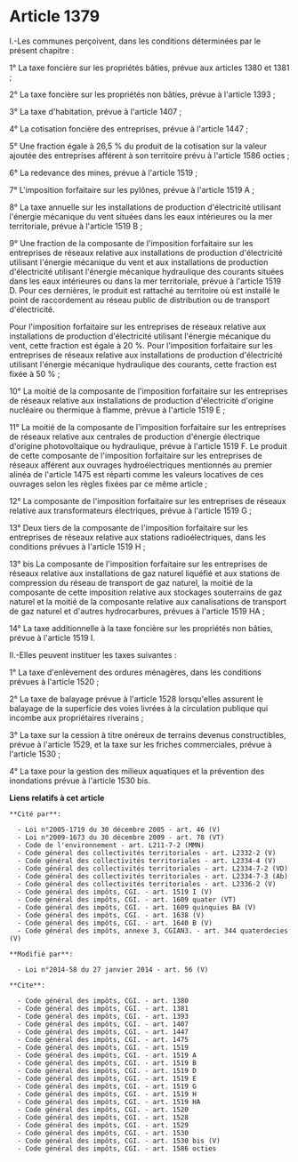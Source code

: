 # Article 1379

I.-Les communes perçoivent, dans les conditions déterminées par le présent chapitre : 

1° La taxe foncière sur les propriétés bâties, prévue aux articles 1380 et 1381 ; 

2° La taxe foncière sur les propriétés non bâties, prévue à l'article 1393 ; 

3° La taxe d'habitation, prévue à l'article 1407 ; 

4° La cotisation foncière des entreprises, prévue à l'article 1447 ; 

5° Une fraction égale à 26,5 % du produit de la cotisation sur la valeur ajoutée des entreprises afférent à son territoire
prévu à l'article 1586 octies ; 

6° La redevance des mines, prévue à l'article 1519 ; 

7° L'imposition forfaitaire sur les pylônes, prévue à l'article 1519 A ; 

8° La taxe annuelle sur les installations de production d'électricité utilisant l'énergie mécanique du vent situées dans les
eaux intérieures ou la mer territoriale, prévue à l'article 1519 B ; 

9° Une fraction de la composante de l'imposition forfaitaire sur les entreprises de réseaux relative aux installations de
production d'électricité utilisant l'énergie mécanique du vent et aux installations de production d'électricité utilisant
l'énergie mécanique hydraulique des courants situées dans les eaux intérieures ou dans la mer territoriale, prévue à
l'article 1519 D. Pour ces dernières, le produit est rattaché au territoire où est installé le point de raccordement au
réseau public de distribution ou de transport d'électricité. 

Pour l'imposition forfaitaire sur les entreprises de réseaux relative aux installations de production d'électricité utilisant
l'énergie mécanique du vent, cette fraction est égale à 20 %. Pour l'imposition forfaitaire sur les entreprises de réseaux
relative aux installations de production d'électricité utilisant l'énergie mécanique hydraulique des courants, cette fraction
est fixée à 50 % ; 

10° La moitié de la composante de l'imposition forfaitaire sur les entreprises de réseaux relative aux installations de
production d'électricité d'origine nucléaire ou thermique à flamme, prévue à l'article 1519 E ; 

11° La moitié de la composante de l'imposition forfaitaire sur les entreprises de réseaux relative aux centrales de
production d'énergie électrique d'origine photovoltaïque ou hydraulique, prévue à l'article 1519 F. Le produit de cette
composante de l'imposition forfaitaire sur les entreprises de réseaux afférent aux ouvrages hydroélectriques mentionnés au
premier alinéa de l'article 1475 est réparti comme les valeurs locatives de ces ouvrages selon les règles fixées par ce même
article ; 

12° La composante de l'imposition forfaitaire sur les entreprises de réseaux relative aux transformateurs électriques, prévue
à l'article 1519 G ; 

13° Deux tiers de la composante de l'imposition forfaitaire sur les entreprises de réseaux relative aux stations
radioélectriques, dans les conditions prévues à l'article 1519 H ; 

13° bis La composante de l'imposition forfaitaire sur les entreprises de réseaux relative aux installations de gaz naturel
liquéfié et aux stations de compression du réseau de transport de gaz naturel, la moitié de la composante de cette imposition
relative aux stockages souterrains de gaz naturel et la moitié de la composante relative aux canalisations de transport de
gaz naturel et d'autres hydrocarbures, prévues à l'article 1519 HA ; 

14° La taxe additionnelle à la taxe foncière sur les propriétés non bâties, prévue à l'article 1519 I. 

II.-Elles peuvent instituer les taxes suivantes : 

1° La taxe d'enlèvement des ordures ménagères, dans les conditions prévues à l'article 1520 ; 

2° La taxe de balayage prévue à l'article 1528 lorsqu'elles assurent le balayage de la superficie des voies livrées à la
circulation publique qui incombe aux propriétaires riverains ; 

3° La taxe sur la cession à titre onéreux de terrains devenus constructibles, prévue à l'article 1529, et la taxe sur les
friches commerciales, prévue à l'article 1530 ; 

4° La taxe pour la gestion des milieux aquatiques et la prévention des inondations prévue à l'article 1530 bis.

**Liens relatifs à cet article**

	**Cité par**:

	  - Loi n°2005-1719 du 30 décembre 2005 - art. 46 (V)
	  - Loi n°2009-1673 du 30 décembre 2009 - art. 78 (VT)
	  - Code de l'environnement - art. L211-7-2 (MMN)
	  - Code général des collectivités territoriales - art. L2332-2 (V)
	  - Code général des collectivités territoriales - art. L2334-4 (V)
	  - Code général des collectivités territoriales - art. L2334-7-2 (VD)
	  - Code général des collectivités territoriales - art. L2334-7-3 (Ab)
	  - Code général des collectivités territoriales - art. L2336-2 (V)
	  - Code général des impôts, CGI. - art. 1519 I (V)
	  - Code général des impôts, CGI. - art. 1609 quater (VT)
	  - Code général des impôts, CGI. - art. 1609 quinquies BA (V)
	  - Code général des impôts, CGI. - art. 1638 (V)
	  - Code général des impôts, CGI. - art. 1640 B (V)
	  - Code général des impôts, annexe 3, CGIAN3. - art. 344 quaterdecies (V)

	**Modifié par**:

	  - Loi n°2014-58 du 27 janvier 2014 - art. 56 (V)

	**Cite**:

	  - Code général des impôts, CGI. - art. 1380
	  - Code général des impôts, CGI. - art. 1381
	  - Code général des impôts, CGI. - art. 1393
	  - Code général des impôts, CGI. - art. 1407
	  - Code général des impôts, CGI. - art. 1447
	  - Code général des impôts, CGI. - art. 1475
	  - Code général des impôts, CGI. - art. 1519
	  - Code général des impôts, CGI. - art. 1519 A
	  - Code général des impôts, CGI. - art. 1519 B
	  - Code général des impôts, CGI. - art. 1519 D
	  - Code général des impôts, CGI. - art. 1519 E
	  - Code général des impôts, CGI. - art. 1519 G
	  - Code général des impôts, CGI. - art. 1519 H
	  - Code général des impôts, CGI. - art. 1519 HA
	  - Code général des impôts, CGI. - art. 1520
	  - Code général des impôts, CGI. - art. 1528
	  - Code général des impôts, CGI. - art. 1529
	  - Code général des impôts, CGI. - art. 1530
	  - Code général des impôts, CGI. - art. 1530 bis (V)
	  - Code général des impôts, CGI. - art. 1586 octies
